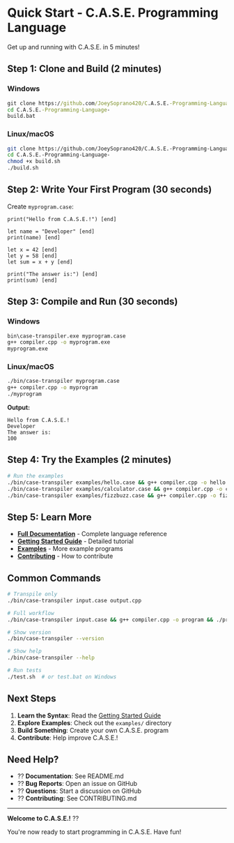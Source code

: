 # Quick Start - C.A.S.E. Programming Language

Get up and running with C.A.S.E. in 5 minutes!

## Step 1: Clone and Build (2 minutes)

### Windows
```cmd
git clone https://github.com/JoeySoprano420/C.A.S.E.-Programming-Language-.git
cd C.A.S.E.-Programming-Language-
build.bat
```

### Linux/macOS
```bash
git clone https://github.com/JoeySoprano420/C.A.S.E.-Programming-Language-.git
cd C.A.S.E.-Programming-Language-
chmod +x build.sh
./build.sh
```

## Step 2: Write Your First Program (30 seconds)

Create `myprogram.case`:

```case
print("Hello from C.A.S.E.!") [end]

let name = "Developer" [end]
print(name) [end]

let x = 42 [end]
let y = 58 [end]
let sum = x + y [end]

print("The answer is:") [end]
print(sum) [end]
```

## Step 3: Compile and Run (30 seconds)

### Windows
```cmd
bin\case-transpiler.exe myprogram.case
g++ compiler.cpp -o myprogram.exe
myprogram.exe
```

### Linux/macOS
```bash
./bin/case-transpiler myprogram.case
g++ compiler.cpp -o myprogram
./myprogram
```

**Output:**
```
Hello from C.A.S.E.!
Developer
The answer is:
100
```

## Step 4: Try the Examples (2 minutes)

```bash
# Run the examples
./bin/case-transpiler examples/hello.case && g++ compiler.cpp -o hello && ./hello
./bin/case-transpiler examples/calculator.case && g++ compiler.cpp -o calc && ./calc
./bin/case-transpiler examples/fizzbuzz.case && g++ compiler.cpp -o fizz && ./fizz
```

## Step 5: Learn More

- **[Full Documentation](README.md)** - Complete language reference
- **[Getting Started Guide](GETTING_STARTED.md)** - Detailed tutorial
- **[Examples](examples/)** - More example programs
- **[Contributing](CONTRIBUTING.md)** - How to contribute

## Common Commands

```bash
# Transpile only
./bin/case-transpiler input.case output.cpp

# Full workflow
./bin/case-transpiler input.case && g++ compiler.cpp -o program && ./program

# Show version
./bin/case-transpiler --version

# Show help
./bin/case-transpiler --help

# Run tests
./test.sh  # or test.bat on Windows
```

## Next Steps

1. **Learn the Syntax**: Read the [Getting Started Guide](GETTING_STARTED.md)
2. **Explore Examples**: Check out the `examples/` directory
3. **Build Something**: Create your own C.A.S.E. program
4. **Contribute**: Help improve C.A.S.E.!

## Need Help?

- ?? **Documentation**: See README.md
- ?? **Bug Reports**: Open an issue on GitHub
- ?? **Questions**: Start a discussion on GitHub
- ?? **Contributing**: See CONTRIBUTING.md

---

**Welcome to C.A.S.E.!** ??

You're now ready to start programming in C.A.S.E. Have fun!
